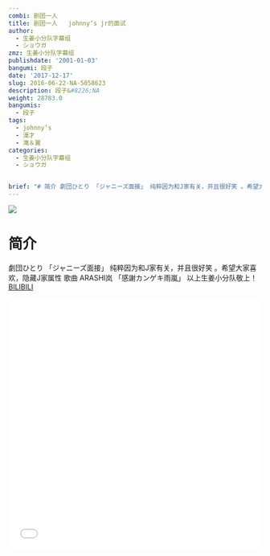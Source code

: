 ```yaml
---
combi: 剧团一人
title: 剧团一人   johnny‘s jr的面试
author:
  - 生姜小分队字幕组
  - ショウガ
zmz: 生姜小分队字幕组
publishdate: '2001-01-03'
bangumi: 段子
date: '2017-12-17'
slug: 2016-06-22-NA-5058623
description: 段子&#8226;NA
weight: 28783.0
bangumis:
  - 段子
tags:
  - johnny‘s
  - 漫才
  - 滝＆翼
categories:
  - 生姜小分队字幕组
  - ショウガ


brief: "# 简介 劇団ひとり 「ジャニーズ面接」 纯粹因为和J家有关，并且很好笑 。希望大家喜欢，隐藏J家属性 歌曲 ARASHI岚 「感謝カンゲキ雨嵐」 以上生姜小分队敬上！"
---
```

![](https://i.imgur.com/1b084Lr.png)
# 简介  
劇団ひとり  「ジャニーズ面接」
纯粹因为和J家有关，并且很好笑 。希望大家喜欢，隐藏J家属性
歌曲 ARASHI岚 「感謝カンゲキ雨嵐」
以上生姜小分队敬上！ 
  [BILIBILI](https://www.bilibili.com/video/av5058623/)

<div class="vcontainer">  <iframe class="video" src="//www.bilibili.com/blackboard/player.html?aid=5058623" width="100%" height="500" frameborder="0" allowfullscreen="allowfullscreen"></iframe></div>
